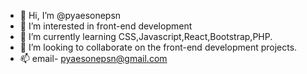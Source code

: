 - 👋 Hi, I’m @pyaesonepsn
- 👀 I’m interested in front-end development
- 🌱 I’m currently learning CSS,Javascript,React,Bootstrap,PHP.
- 💞️ I’m looking to collaborate on the front-end development projects.
- 📫 email- pyaesonepsn@gmail.com

<!---
pyaesonepsn/pyaesonepsn is a ✨ special ✨ repository because its `README.md` (this file) appears on your GitHub profile.
You can click the Preview link to take a look at your changes.
--->
